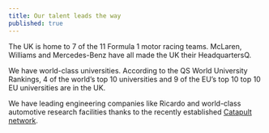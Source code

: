 ```yaml
---
title: Our talent leads the way
published: true
---
```

The UK is home to 7 of the 11 Formula 1 motor racing teams. McLaren, Williams and Mercedes-Benz have all made the UK their HeadquartersQ. 


We have world-class universities. According to the QS World University Rankings, 4 of the world’s top 10 universities and 9 of the EU’s top 10 top 10 EU universities are in the UK.


We have leading engineering companies like Ricardo and world-class automotive research facilities thanks to the recently established [Catapult network](https://catapult.org.uk/).
